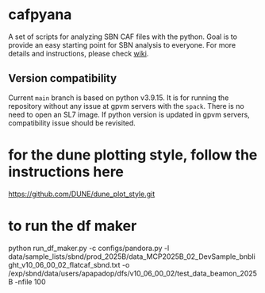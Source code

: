 # cafpyana

A set of scripts for analyzing SBN CAF files with the python.
Goal is to provide an easy starting point for SBN analysis to everyone.
For more details and instructions, please check [wiki](https://github.com/sungbinoh/cafpyana/wiki).

## Version compatibility

Current `main` branch is based on python v3.9.15.
It is for running the repository without any issue at gpvm servers with the `spack`.
There is no need to open an SL7 image.
If python version is updated in gpvm servers, compatibility issue should be revisited.

# for the dune plotting style, follow the instructions here
https://github.com/DUNE/dune_plot_style.git

# to run the df maker
python run_df_maker.py -c configs/pandora.py -l data/sample_lists/sbnd/prod_2025B/data_MCP2025B_02_DevSample_bnblight_v10_06_00_02_flatcaf_sbnd.txt -o /exp/sbnd/data/users/apapadop/dfs/v10_06_00_02/test_data_beamon_2025B -nfile 100